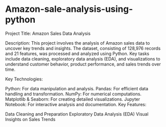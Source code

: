 # Amazon-sale-analysis-using-python
Project Title: Amazon Sales Data Analysis

Description:
This project involves the analysis of Amazon sales data to uncover key trends and insights. The dataset, consisting of 128,976 records and 21 features, was processed and analyzed using Python. Key tasks include data cleaning, exploratory data analysis (EDA), and visualizations to understand customer behavior, product performance, and sales trends over time.

Key Technologies:

Python: For data manipulation and analysis.
Pandas: For efficient data handling and transformation.
NumPy: For numerical computations.
Matplotlib & Seaborn: For creating detailed visualizations.
Jupyter Notebook: For interactive analysis and documentation.
Key Features:

Data Cleaning and Preparation
Exploratory Data Analysis (EDA)
Visual Insights on Sales Trends

